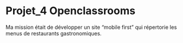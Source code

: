 # Projet_4 Openclassrooms

Ma mission était de développer un site “mobile first” qui répertorie les menus de restaurants gastronomiques.
